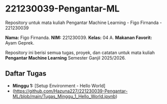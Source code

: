 # 221230039-Pengantar-ML
Repository untuk mata kuliah Pengantar Machine Learning - Figo Firnanda - 221230039

**Nama:** Figo Firnanda.
**NIM:** 221230039.
**Kelas:** 04 A.
**Makanan Favorit:** Ayam Geprek.

Repository ini berisi semua tugas, proyek, dan catatan untuk mata kuliah **Pengantar Machine Learning** Semester Ganjil 2025/2026.

## Daftar Tugas
- **Minggu 1:** [Setup Environment - Hello World]
- (https://github.com/Hazuna227/221230039-Pengantar-ML/blob/main/Tugas_Minggu_1_Hello_World.ipynb)
